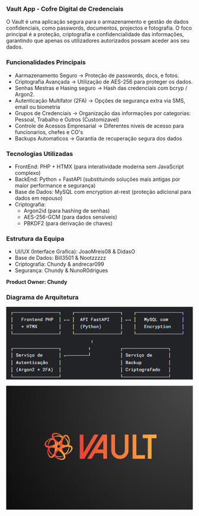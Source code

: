 ### **Vault App - Cofre Digital de Credenciais**

O Vault é uma aplicação segura para o armazenamento e gestão de dados confidenciais, como passwords, documentos, projectos e fotografia. O foco principal é a proteção, criptografia e confidencialidade das informações, garantindo que apenas os utilizadores autorizados possam aceder aos seu dados.

### **Funcionalidades Principais**

- Aarmazenamento Seguro -> Proteção de passwords, docs, e fotos.
- Criptografia Avançada -> Utilização de AES-256 para proteger os dados.
- Senhas Mestras e Hasing seguro -> Hash das credenciais com bcryp / Argon2.
- Autenticação Multifator (2FA) -> Opções de segurança extra via SMS, email ou biometria
- Grupos de Credenciais -> Organização das informações por categorias: Pessoal, Trabalho e Outros (Customizavel)
- Controle de Acessos Empresarial -> Diferentes niveis de acesso para funcionarios, chefes e CO's
- Backups Automaticos -> Garantia de recuperação segura dos dados

### **Tecnologias Utilizadas**

- FrontEnd: PHP + HTMX (para interatividade moderna sem JavaScript complexo)
- BackEnd: Python + FastAPI (substituindo soluções mais antigas por maior performance e segurança)
- Base de Dados: MySQL com encryption at-rest (proteção adicional para dados em repouso)
- Criptografia:
    - Argon2id (para hashing de senhas)
    - AES-256-GCM (para dados sensíveis)
    - PBKDF2 (para derivação de chaves)

### **Estrutura da Equipa**

- UI/UX (Interface Grafica): JoaoMreis08 & DidasO
- Base de Dados: Bill3501 & Nootzzzzz
- Criptografia: Chundy & andrecar099
- Segurança: Chundy & NunoR0drigues
 
**Product Owner: Chundy**

### **Diagrama de Arquitetura**
![VAULT](https://github.com/Chundyy/Vault-APP/blob/main/Arquitetura.png?raw=true)

![VAULT](https://github.com/Chundyy/Vault-APP/blob/main/Vault.png?raw=true)

